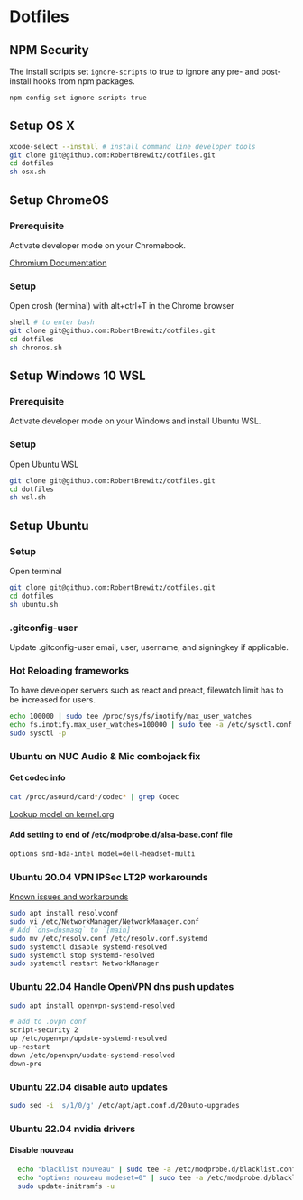 # Dotfiles

## NPM Security

The install scripts set `ignore-scripts` to true to ignore any pre- and post-install hooks from npm packages.

```bash
npm config set ignore-scripts true
```

## Setup OS X

```bash
xcode-select --install # install command line developer tools
git clone git@github.com:RobertBrewitz/dotfiles.git
cd dotfiles
sh osx.sh
```

## Setup ChromeOS

### Prerequisite

Activate developer mode on your Chromebook.

[Chromium Documentation](https://www.chromium.org/chromium-os/developer-information-for-chrome-os-devices/generic)

### Setup

Open crosh (terminal) with alt+ctrl+T in the Chrome browser

```bash
shell # to enter bash
git clone git@github.com:RobertBrewitz/dotfiles.git
cd dotfiles
sh chronos.sh
```

## Setup Windows 10 WSL

### Prerequisite

Activate developer mode on your Windows and install Ubuntu WSL.

### Setup

Open Ubuntu WSL

```bash
git clone git@github.com:RobertBrewitz/dotfiles.git
cd dotfiles
sh wsl.sh
```

## Setup Ubuntu

### Setup

Open terminal

```bash
git clone git@github.com:RobertBrewitz/dotfiles.git
cd dotfiles
sh ubuntu.sh
```

### .gitconfig-user

Update .gitconfig-user email, user, username, and signingkey if applicable.

### Hot Reloading frameworks

To have developer servers such as react and preact, filewatch limit has to be increased for users.

```bash
echo 100000 | sudo tee /proc/sys/fs/inotify/max_user_watches
echo fs.inotify.max_user_watches=100000 | sudo tee -a /etc/sysctl.conf
sudo sysctl -p
```

### Ubuntu on NUC Audio & Mic combojack fix

#### Get codec info

```bash
cat /proc/asound/card*/codec* | grep Codec
```

[Lookup model on kernel.org](https://www.kernel.org/doc/html/latest/sound/hd-audio/models.html)

#### Add setting to end of /etc/modprobe.d/alsa-base.conf file

```bash
options snd-hda-intel model=dell-headset-multi
```

### Ubuntu 20.04 VPN IPSec LT2P workarounds

[Known issues and workarounds](https://github.com/nm-l2tp/NetworkManager-l2tp/wiki/Known-Issues)

```bash
sudo apt install resolvconf
sudo vi /etc/NetworkManager/NetworkManager.conf
# Add `dns=dnsmasq` to `[main]`
sudo mv /etc/resolv.conf /etc/resolv.conf.systemd
sudo systemctl disable systemd-resolved
sudo systemctl stop systemd-resolved
sudo systemctl restart NetworkManager
```

### Ubuntu 22.04 Handle OpenVPN dns push updates

```bash
sudo apt install openvpn-systemd-resolved

# add to .ovpn conf
script-security 2
up /etc/openvpn/update-systemd-resolved
up-restart
down /etc/openvpn/update-systemd-resolved
down-pre
```

### Ubuntu 22.04 disable auto updates

```bash
sudo sed -i 's/1/0/g' /etc/apt/apt.conf.d/20auto-upgrades
```

### Ubuntu 22.04 nvidia drivers

#### Disable nouveau

```bash
  echo "blacklist nouveau" | sudo tee -a /etc/modprobe.d/blacklist.conf > /dev/null
  echo "options nouveau modeset=0" | sudo tee -a /etc/modprobe.d/blacklist.conf > /dev/null
  sudo update-initramfs -u
```
